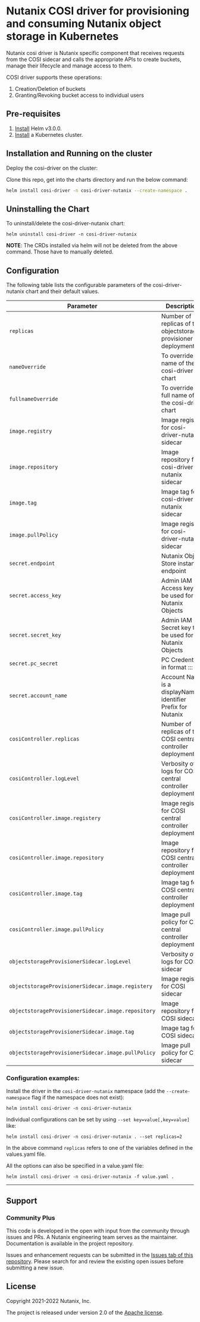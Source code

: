 # Nutanix COSI driver for provisioning and consuming Nutanix object storage in Kubernetes
Nutanix cosi driver is Nutanix specific component that receives requests from the COSI sidecar and calls the appropriate APIs to create buckets, manage their lifecycle and manage access to them.

COSI driver supports these operations:
1. Creation/Deletion of buckets
2. Granting/Revoking bucket access to individual users

## Pre-requisites
1. [Install](https://helm.sh/docs/intro/install/) Helm v3.0.0.
2. [Install](https://kubernetes.io/docs/setup/) a Kubernetes cluster.

## Installation and Running on the cluster
Deploy the cosi-driver on the cluster:

Clone this repo, get into the charts directory and run the below command:
```sh
helm install cosi-driver -n cosi-driver-nutanix --create-namespace .
```

## Uninstalling the Chart
To uninstall/delete the cosi-driver-nutanix chart:
```console
helm uninstall cosi-driver -n cosi-driver-nutanix
```
**NOTE**: The CRDs installed via helm will not be deleted from the above command. Those have to manually deleted.

## Configuration

The following table lists the configurable parameters of the cosi-driver-nutanix chart and their default values.

| Parameter                                          | Description                                                        | Default                                                                      |
|----------------------------------------------------|--------------------------------------------------------------------|------------------------------------------------------------------------------|
| `replicas`                                         | Number of replicas of the objectstorage-provisioner deployment     | `1`                                                                          |
| `nameOverride`                                     | To override the name of the cosi-driver chart                      | `""`                                                                         |
| `fullnameOverride`                                 | To override the full name of the cosi-driver chart                 | `""`                                                                         |
| `image.registry`                                   | Image registry for cosi-driver-nutanix sidecar                     | `ghcr.io/`                                                                   |
| `image.repository`                                 | Image repository for cosi-driver-nutanix sidecar                   | `nutanix-cloud-native/cosi-driver-nutanix`                                   |
| `image.tag`                                        | Image tag for cosi-driver-nutanix sidecar                          | `""`                                                                         |
| `image.pullPolicy`                                 | Image registry for cosi-driver-nutanix sidecar                     | `IfNotPresent`                                                               |
| `secret.endpoint`                                  | Nutanix Object Store instance endpoint                             | `""`                                                                         |
| `secret.access_key`                                | Admin IAM Access key to be used for Nutanix Objects                | `""`                                                                         |
| `secret.secret_key`                                | Admin IAM Secret key to be used for Nutanix Objects                | `""`                                                                         |
| `secret.pc_secret`                                 | PC Credentials in format <prism-ip>:<prism-port>:<user>:<password> | `""`                                                                         |
| `secret.account_name`                              | Account Name is a displayName identifier Prefix for Nutanix        | `"ntnx-cosi-iam-user"`                                                       |
| `cosiController.replicas`                          | Number of replicas of the COSI central controller deployment       | `1`                                                                          |
| `cosiController.logLevel`                          | Verbosity of logs for COSI central controller deployment           | `5`                                                                          |
| `cosiController.image.registery`                   | Image registry for COSI central controller deployment              | `gcr.io/`                                                                    |
| `cosiController.image.repository`                  | Image repository for COSI central controller deployment            | `k8s-staging-sig-storage/objectstorage-controller`                           |
| `cosiController.image.tag`                         | Image tag for COSI central controller deployment                   | `v20221027-v0.1.1-8-g300019f`                                                |
| `cosiController.image.pullPolicy`                  | Image pull policy for COSI central controller deployment           | `Always`                                                                     |
| `objectstorageProvisionerSidecar.logLevel`         | Verbosity of logs for COSI sidecar                                 | `5`                                                                          |
| `objectstorageProvisionerSidecar.image.registery`  | Image registry for COSI sidecar                                    | `gcr.io/`                                                                    |
| `objectstorageProvisionerSidecar.image.repository` | Image repository for COSI sidecar                                  | `k8s-staging-sig-storage/objectstorage-sidecar/objectstorage-sidecar@sha256` |
| `objectstorageProvisionerSidecar.image.tag`        | Image tag for COSI sidecar                                         | `589c0ad4ef5d0855fe487440e634d01315bc3d883f91c44cb72577ea6e12c890`           |
| `objectstorageProvisionerSidecar.image.pullPolicy` | Image pull policy for COSI sidecar                                 | `Always`                                                                     |


### Configuration examples:

Install the driver in the `cosi-driver-nutanix` namespace (add the `--create-namespace` flag if the namespace does not exist):

```console
helm install cosi-driver -n cosi-driver-nutanix
```

Individual configurations can be set by using `--set key=value[,key=value]` like:
```console
helm install cosi-driver -n cosi-driver-nutanix . --set replicas=2 
```
In the above command `replicas` refers to one of the variables defined in the values.yaml file.

All the options can also be specified in a value.yaml file:

```console
helm install cosi-driver -n cosi-driver-nutanix -f value.yaml .
```
---

## Support
### Community Plus

This code is developed in the open with input from the community through issues and PRs. A Nutanix engineering team serves as the maintainer. Documentation is available in the project repository.

Issues and enhancement requests can be submitted in the [Issues tab of this repository](https://github.com/nutanix-cloud-native/cosi-driver-nutanix/issues). Please search for and review the existing open issues before submitting a new issue.

## License

Copyright 2021-2022 Nutanix, Inc.

The project is released under version 2.0 of the [Apache license](http://www.apache.org/licenses/LICENSE-2.0).
